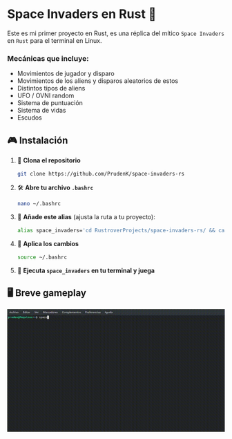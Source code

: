 # Space Invaders en Rust 🦀

Este es mi primer proyecto en Rust, es una réplica del mítico `Space Invaders` en `Rust` para el terminal en Linux.

### Mecánicas que incluye:
* Movimientos de jugador y disparo
* Movimientos de los aliens y disparos aleatorios de estos
* Distintos tipos de aliens
* UFO / OVNI random
* Sistema de puntuación
* Sistema de vidas
* Escudos

## 🎮 Instalación

1. 🔽 **Clona el repositorio**
   ```bash
   git clone https://github.com/PrudenK/space-invaders-rs
   ```

2. 🛠️ **Abre tu archivo `.bashrc`**
   ```bash
   nano ~/.bashrc
   ```

3. 🧩 **Añade este alias** (ajusta la ruta a tu proyecto):
   ```bash
   alias space_invaders='cd RustroverProjects/space-invaders-rs/ && cargo run --release'
   ```
4. 🔄 **Aplica los cambios**
   ```bash
   source ~/.bashrc
   ```
   
5. 🚀 **Ejecuta `space_invaders` en tu terminal y juega**

## 🖥️ Breve gameplay


<div align="center">
  <img src="assets/gameplay.gif" width="900"/>
</div>